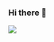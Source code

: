 ### Hi there 👋

<div>
  <a href="https://github.com/LuizMartt">
  <img height-"180em” src="https://github-readme-stats.vercel.app/api?username=luizmartt&show_icons=true&theme=dracula&include_all_commits=true&count private=true"/>
  <img height-"180em” src="https://github-readme-stats.vercel.app/api/top-langs/?username=luizmartt&layout=compact&langs_count=16&theme=-dracula”/>
</div>

